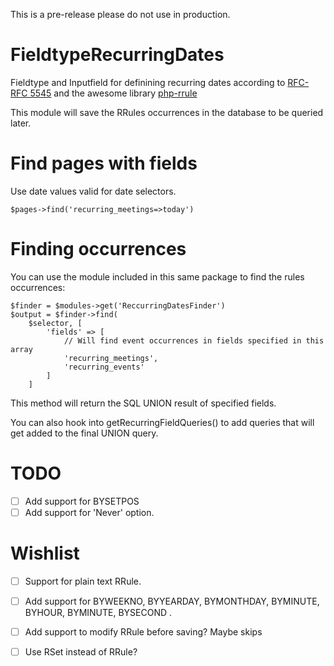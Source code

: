 This is a pre-release please do not use in production.

# FieldtypeRecurringDates

Fieldtype and Inputfield for definining recurring dates according to [RFC-RFC 5545](https://www.rfc-editor.org/rfc/rfc5545#section-3.3.10) and the awesome library
[php-rrule](https://github.com/rlanvin/php-rrule)

This module will save the RRules occurrences in the database to be queried later. 

# Find pages with fields

Use date values valid for date selectors. 

````
$pages->find('recurring_meetings=>today')
````

# Finding occurrences

You can use the module included in this same package to find the rules occurrences:


```
$finder = $modules->get('ReccurringDatesFinder')
$output = $finder->find(
    $selector, [
        'fields' => [
            // Will find event occurrences in fields specified in this array 
            'recurring_meetings',
            'recurring_events'
        ]
    ]
```

This method will return the SQL UNION result of specified fields.  

You can also hook into getRecurringFieldQueries() to add queries that will get added to the final UNION query.  

# TODO

- [ ] Add support for BYSETPOS
- [ ] Add support for 'Never' option.

# Wishlist

- [ ] Support for plain text RRule. 
- [ ] Add support for BYWEEKNO, BYYEARDAY, BYMONTHDAY, BYMINUTE, BYHOUR, BYMINUTE, BYSECOND .
- [ ] Add support to modify RRule before saving? Maybe skips
- [ ] Use RSet instead of RRule?

